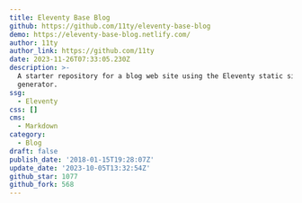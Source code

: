 ```yaml
---
title: Eleventy Base Blog
github: https://github.com/11ty/eleventy-base-blog
demo: https://eleventy-base-blog.netlify.com/
author: 11ty
author_link: https://github.com/11ty
date: 2023-11-26T07:33:05.230Z
description: >-
  A starter repository for a blog web site using the Eleventy static site
  generator.
ssg:
  - Eleventy
css: []
cms:
  - Markdown
category:
  - Blog
draft: false
publish_date: '2018-01-15T19:28:07Z'
update_date: '2023-10-05T13:32:54Z'
github_star: 1077
github_fork: 568
---
```

